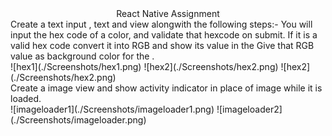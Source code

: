 <div align="center"> React Native Assignment</div>

<div>
<div> Create a text input , text and view alongwith the following steps:-
     You will input the hex code of a color, and validate that hexcode on submit.
      If it is a valid hex code convert it into RGB and show its value in the <Text> 
      Give that RGB value as background color for the <View>.
      </div>
    ![hex1](./Screenshots/hex1.png)
    ![hex2](./Screenshots/hex2.png)
    ![hex2](./Screenshots/hex2.png)
</div>

<div>
<div> Create a image view and show activity indicator in place of image while it
     is loaded.</div>
    ![imageloader1](./Screenshots/imageloader1.png)
    ![imageloader2](./Screenshots/imageloader.png)
</div>